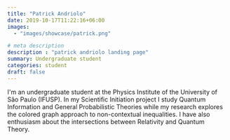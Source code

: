 ```yaml
---
title: "Patrick Andriolo"
date: 2019-10-17T11:22:16+06:00
images: 
  - "images/showcase/patrick.png"

# meta description
description : "patrick andriolo landing page"
summary: Undergraduate student
categories: student
draft: false
---
```


I'm an undergraduate student at the Physics Institute of the University of São Paulo (IFUSP). In my Scientific Initiation project I study Quantum Information and General Probabilistic Theories while my research explores the colored graph approach to non-contextual inequalities. I have also enthusiasm about the intersections between Relativity and Quantum Theory.
